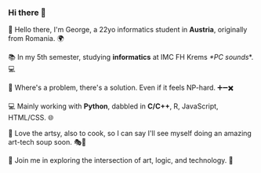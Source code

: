 ### Hi there 👋

👋 Hello there, I'm George, a 22yo informatics student in **Austria**, originally from Romania. 🌍

📚 In my 5th semester, studying **informatics** at IMC FH Krems *\*PC sounds*\*. 💻

🧠 Where's a problem, there's a solution. Even if it feels NP-hard. ➕➖✖️

💻 Mainly working with **Python**, dabbled in **C/C++**, R, JavaScript, HTML/CSS. 🌐

🎨 Love the artsy, also to cook, so I can say I'll see myself doing an amazing art-tech soup soon. 🎭🍲

🌈 Join me in exploring the intersection of art, logic, and technology. 🚀

<!--
**George-Marian/George-Marian** is a ✨ _special_ ✨ repository because its `README.md` (this file) appears on your GitHub profile.

Here are some ideas to get you started:

- 🔭 I’m currently working on ...
- 🌱 I’m currently learning ...
- 👯 I’m looking to collaborate on ...
- 🤔 I’m looking for help with ...
- 💬 Ask me about ...
- 📫 How to reach me: ...
- 😄 Pronouns: ...
- ⚡ Fun fact: ...
-->
